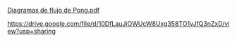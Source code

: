 [Diagramas de flujo de Pong.pdf](https://github.com/user-attachments/files/15523793/Diagramas.de.flujo.de.Pong.pdf)

https://drive.google.com/file/d/10DfLauJjOWUcW8Uxg358TO1vJfQ3nZxD/view?usp=sharing
